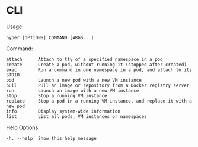 # CLI

Usage:

    hyper [OPTIONS] COMMAND [ARGS...]


Command:

    attach      Attach to tty of a specified namespace in a pod
    create      Create a pod, without running it (stopped after created)
    exec        Run a command in one namespace in a pod, and attach to its STDIO
    pod         Launch a new pod with a new VM instance
    pull        Pull an image or repository from a Docker registry server
    run         Launch an image with a new VM instance
    stop        Stop a running VM instance
    replace     Stop a pod in a running VM instance, and replace it with a new pod
    info        Display system-wide information
    list        List all pods, VM instances or namespaces

Help Options:

    -h, --help  Show this help message


